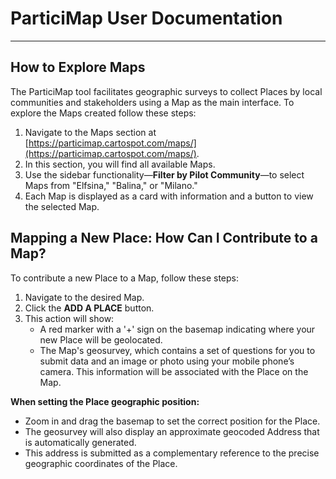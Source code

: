 # ParticiMap User Documentation
---

## How to Explore Maps

The ParticiMap tool facilitates geographic surveys to collect Places by local communities and stakeholders using a Map as the main interface. To explore the Maps created follow these steps:

1. Navigate to the Maps section at [https://particimap.cartospot.com/maps/](https://particimap.cartospot.com/maps/).
2. In this section, you will find all available Maps. 
3. Use the sidebar functionality—**Filter by Pilot Community**—to select Maps from "Elfsina," "Balina," or "Milano."
4. Each Map is displayed as a card with information and a button to view the selected Map.

## Mapping a New Place: How Can I Contribute to a Map?

To contribute a new Place to a Map, follow these steps:

1. Navigate to the desired Map.
2. Click the **ADD A PLACE** button.
3. This action will show:
   * A red marker with a '+' sign on the basemap indicating where your new Place will be geolocated.
   * The Map's geosurvey, which contains a set of questions for you to submit data and an image or photo using your mobile phone’s camera. This information will be associated with the Place on the Map.

**When setting the Place geographic position:**

* Zoom in and drag the basemap to set the correct position for the Place.
* The geosurvey will also display an approximate geocoded Address that is automatically generated.
* This address is submitted as a complementary reference to the precise geographic coordinates of the Place.

